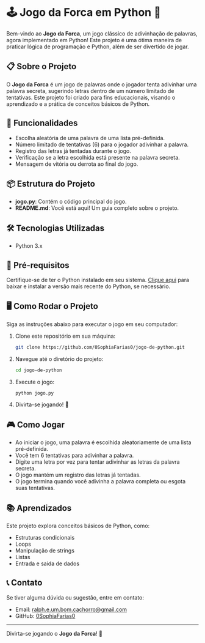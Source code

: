 
# 🕹️ Jogo da Forca em Python 🐍

Bem-vindo ao **Jogo da Forca**, um jogo clássico de adivinhação de palavras, agora implementado em Python! Este projeto é uma ótima maneira de praticar lógica de programação e Python, além de ser divertido de jogar.

## 📋 Sobre o Projeto

O **Jogo da Forca** é um jogo de palavras onde o jogador tenta adivinhar uma palavra secreta, sugerindo letras dentro de um número limitado de tentativas. Este projeto foi criado para fins educacionais, visando o aprendizado e a prática de conceitos básicos de Python.

## 🚀 Funcionalidades

- Escolha aleatória de uma palavra de uma lista pré-definida.
- Número limitado de tentativas (6) para o jogador adivinhar a palavra.
- Registro das letras já tentadas durante o jogo.
- Verificação se a letra escolhida está presente na palavra secreta.
- Mensagem de vitória ou derrota ao final do jogo.

## 📦 Estrutura do Projeto

- **jogo.py**: Contém o código principal do jogo.
- **README.md**: Você está aqui! Um guia completo sobre o projeto.

## 🛠️ Tecnologias Utilizadas

- Python 3.x

## 📝 Pré-requisitos

Certifique-se de ter o Python instalado em seu sistema. [Clique aqui](https://www.python.org/downloads/) para baixar e instalar a versão mais recente do Python, se necessário.

## 🖥️ Como Rodar o Projeto

Siga as instruções abaixo para executar o jogo em seu computador:

1. Clone este repositório em sua máquina:
    ```bash
    git clone https://github.com/0SophiaFarias0/jogo-de-python.git
    ```

2. Navegue até o diretório do projeto:
    ```bash
    cd jogo-de-python
    ```

3. Execute o jogo:
    ```bash
    python jogo.py
    ```

4. Divirta-se jogando! 🎉

## 🎮 Como Jogar

- Ao iniciar o jogo, uma palavra é escolhida aleatoriamente de uma lista pré-definida.
- Você tem 6 tentativas para adivinhar a palavra.
- Digite uma letra por vez para tentar adivinhar as letras da palavra secreta.
- O jogo mantém um registro das letras já tentadas.
- O jogo termina quando você adivinha a palavra completa ou esgota suas tentativas.

## 📚 Aprendizados

Este projeto explora conceitos básicos de Python, como:

- Estruturas condicionais
- Loops
- Manipulação de strings
- Listas
- Entrada e saída de dados

## 📞 Contato

Se tiver alguma dúvida ou sugestão, entre em contato:

- Email: ralph.e.um.bom.cachorro@gmail.com
- GitHub: [0SophiaFarias0](https://github.com/0SophiaFarias0)

---

Divirta-se jogando o **Jogo da Forca**! 🎯
